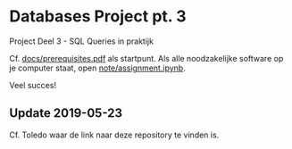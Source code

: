 # Databases Project pt. 3 
Project Deel 3 - SQL Queries in praktijk

Cf. [docs/prerequisites.pdf](./docs/prerequisites.pdf) als startpunt. Als alle noodzakelijke software op je computer staat, open [note/assignment.ipynb](./note/assignment.ipynb).

Veel succes!

## Update 2019-05-23

Cf. Toledo waar de link naar deze repository te vinden is.